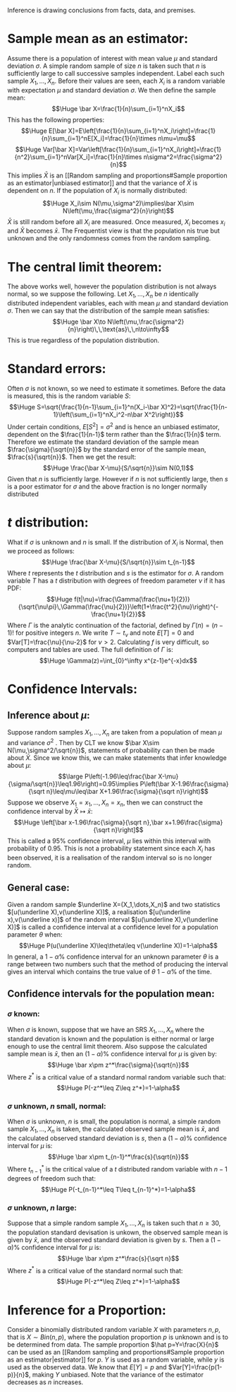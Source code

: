Inference is drawing conclusions from facts, data, and premises.

# Sample mean as an estimator:

Assume there is a population of interest with mean value $\mu$ and standard deviation $\sigma$. A simple random sample of size $n$ is taken such that $n$ is sufficiently large to call successive samples independent. Label each such sample $X_1,\dots,X_n$. Before their values are seen, each $X_i$ is a random variable with expectation $\mu$ and standard deviation $\sigma$. We then define the sample mean:$$\Huge \bar X=\frac{1}{n}\sum_{i=1}^nX_i$$This has the following properties:$$\Huge E[\bar X]=E\left[\frac{1}{n}\sum_{i=1}^nX_i\right]=\frac{1}{n}\sum_{i=1}^nE[X_i]=\frac{1}{n}\times n\mu=\mu$$$$\Huge Var[\bar X]=Var\left[\frac{1}{n}\sum_{i=1}^nX_i\right]=\frac{1}{n^2}\sum_{i=1}^nVar[X_i]=\frac{1}{n}\times n\sigma^2=\frac{\sigma^2}{n}$$This implies $\bar X$ is an [[Random sampling and proportions#Sample proportion as an estimator|unbiased estimator]] and that the variance of $\bar X$ is dependent on $n$. If the population of $X_i$ is normally distributed: $$\Huge X_i\sim N(\mu,\sigma^2)\implies\bar X\sim N\left(\mu,\frac{\sigma^2}{n}\right)$$$\bar X$ is still random before all $X_i$ are measured. Once measured, $X_i$ becomes $x_i$ and $\bar X$ becomes $\bar x$. The Frequentist view is that the population nis true but unknown and the only randomness comes from the random sampling. 

# The central limit theorem:

The above works well, however the population distribution is not always normal, so we suppose the following. Let $X_1,\dots,X_n$ be $n$ identically distributed independent variables, each with mean $\mu$ and standard deviation $\sigma$. Then we can say that the distribution of the sample mean satisfies:$$\Huge \bar X\to N\left(\mu,\frac{\sigma^2}{n}\right)\,\,\text{as}\,\,n\to\infty$$This is true regardless of the population distribution. 

# Standard errors:

Often $\sigma$ is not known, so we need to estimate it sometimes. Before the data is measured, this is the random variable $S$:$$\Huge S=\sqrt{\frac{1}{n-1}\sum_{i=1}^n(X_i-\bar X)^2}=\sqrt{\frac{1}{n-1}\left(\sum_{i=1}^nX_i^2-n\bar X^2\right)}$$Under certain conditions, $E[S^2]=\sigma^2$ and is hence an unbiased estimator, dependent on the $\frac{1}{n-1}$ term rather than the $\frac{1}{n}$ term. Therefore we estimate the standard deviation of the sample mean $\frac{\sigma}{\sqrt{n}}$ by the standard error of the sample mean, $\frac{s}{\sqrt{n}}$. Then we get the result:$$\Huge \frac{\bar X-\mu}{S/\sqrt{n}}\sim N(0,1)$$Given that $n$ is sufficiently large. However if $n$ is not sufficiently large, then $s$ is a poor estimator for $\sigma$ and the above fraction is no longer normally distributed

# $t$ distribution:

What if $\sigma$ is unknown and $n$ is small. If the distribution of $X_i$ is Normal, then we proceed as follows:$$\Huge \frac{\bar X-\mu}{S/\sqrt{n}}\sim t_{n-1}$$Where $t$ represents the $t$ distribution and $s$ is the estimator for $\sigma$. A random variable $T$ has a $t$ distribution with degrees of freedom parameter $\nu$ if it has PDF:$$\Huge f(t|\nu)=\frac{\Gamma(\frac{\nu+1}{2})}{\sqrt{\nu\pi}\,\Gamma(\frac{\nu}{2})}\left(1+\frac{t^2}{\nu}\right)^{-\frac{\nu+1}{2}}$$Where $\Gamma$ is the analytic continuation of the factorial, defined by $\Gamma(n)=(n-1)!$ for positive integers $n$. We write $T\sim t_\nu$ and note $E[T]=0$ and $Var[T]=\frac{\nu}{\nu-2}$ for $\nu>2$. Calculating $f$ is very difficult, so computers and tables are used. The full definition of $\Gamma$ is:$$\Huge \Gamma(z)=\int_{0}^\infty x^{z-1}e^{-x}dx$$

# Confidence Intervals:

## Inference about $\mu$:
Suppose random samples $X_1,\dots,X_n$ are taken from a population of mean $\mu$ and variance $\sigma^2$ . Then by CLT we know $\bar X\sim N(\mu,\sigma^2/\sqrt{n})$, statements of probability can then be made about $\bar X$. Since we know this, we can make statements that infer knowledge about $\mu$:$$\large P\left(-1.96\leq\frac{\bar X-\mu}{\sigma/\sqrt{n}}\leq1.96\right)=0.95\implies P\left(\bar X-1.96\frac{\sigma}{\sqrt n}\leq\mu\leq\bar X+1.96\frac{\sigma}{\sqrt n}\right)$$
Suppose we observe $X_1=x_1,\dots, X_n=x_n$, then we can construct the confidence interval by $\bar X\mapsto\bar x$:$$\Huge \left[\bar x-1.96\frac{\sigma}{\sqrt n},\bar x+1.96\frac{\sigma}{\sqrt n}\right]$$This is called a $95$% confidence interval, $\mu$ lies within this interval with probability of $0.95$. This is not a probability statement since each $X_i$ has been observed, it is a realisation of the random interval so is no longer random.

## General case:
Given a random sample $\underline X=(X_1,\dots,X_n)$ and two statistics $[u(\underline X),v(\underline X)]$, a realisation $[u(\underline x),v(\underline x)]$ of the random interval $[u(\underline X),v(\underline X)]$ is called a confidence interval at a confidence level for a population parameter $\theta$ when:$$\Huge P(u(\underline X)\leq\theta\leq v(\underline X))=1-\alpha$$In general, a $1-\alpha$% confidence interval for an unknown parameter $\theta$ is a range between two numbers such that the method of producing the interval gives an interval which contains the true value of $\theta$ $1-\alpha$% of the time.

## Confidence intervals for the population mean:

### $\sigma$  known:
When $\sigma$ is known, suppose that we have an SRS $X_1,\dots,X_n$ where the standard devation is known and the population is either normal or large enough to use the central limit theorem. Also suppose the calculated sample mean is $\bar x$, then an $(1-\alpha)$% confidence interval for $\mu$ is given by:$$\Huge \bar x\pm z^*\frac{\sigma}{\sqrt{n}}$$Where $z^*$ is a critical value of a standard normal random variable such that:$$\Huge P(-z^*\leq Z\leq z^*)=1-\alpha$$

### $\sigma$ unknown, $n$ small, normal:
When $\sigma$ is unknown, $n$ is small, the population is normal, a simple random sample $X_1,\dots,X_n$ is taken, the calculated observed sample mean is $\bar x$, and the calculated observed standard deviation is  $s$, then a $(1-\alpha)$% confidence interval for $\mu$ is:$$\Huge \bar x\pm t_{n-1}^*\frac{s}{\sqrt{n}}$$Where $t_{n-1}^*$ is the critical value of a $t$ distributed random variable with $n-1$ degrees of freedom such that:$$\Huge P(-t_{n-1}^*\leq T\leq t_{n-1}^*)=1-\alpha$$
### $\sigma$ unknown, $n$ large:
Suppose that a simple random sample $X_1,\dots,X_n$ is taken such that $n\geq30$, the population standard devisation is unkown, the observed sample mean is given by $\bar x$, and the observed standard deviation is given by $s$. Then a $(1-\alpha)$% confidence interval for $\mu$ is:$$\Huge \bar x\pm z^*\frac{s}{\sqrt n}$$Where $z^*$ is a critical value of the standard normal such that:$$\Huge P(-z^*\leq Z\leq z^*)=1-\alpha$$

# Inference for a Proportion:

Consider a binomially distributed random variable $X$ with parameters $n,p$, that is $X\sim Bin(n,p)$, where the population proportion $p$ is unknown and is to be determined from data. The sample proportion $\hat p=Y=\frac{X}{n}$ can be used as an [[Random sampling and proportions#Sample proportion as an estimator|estimator]] for $p$. $Y$ is used as a random variable, while $y$ is used as the observed data. We know that $E[Y]=p$ and $Var[Y]=\frac{p(1-p)}{n}$, making $Y$ unbiased. Note that the variance of the estimator decreases as $n$ increases.